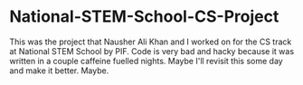 # National-STEM-School-CS-Project
This was the project that Nausher Ali Khan and I worked on for the CS track at National STEM School by PIF.
Code is very bad and hacky because it was written in a couple caffeine fuelled nights.
Maybe I'll revisit this some day and make it better.
Maybe.
